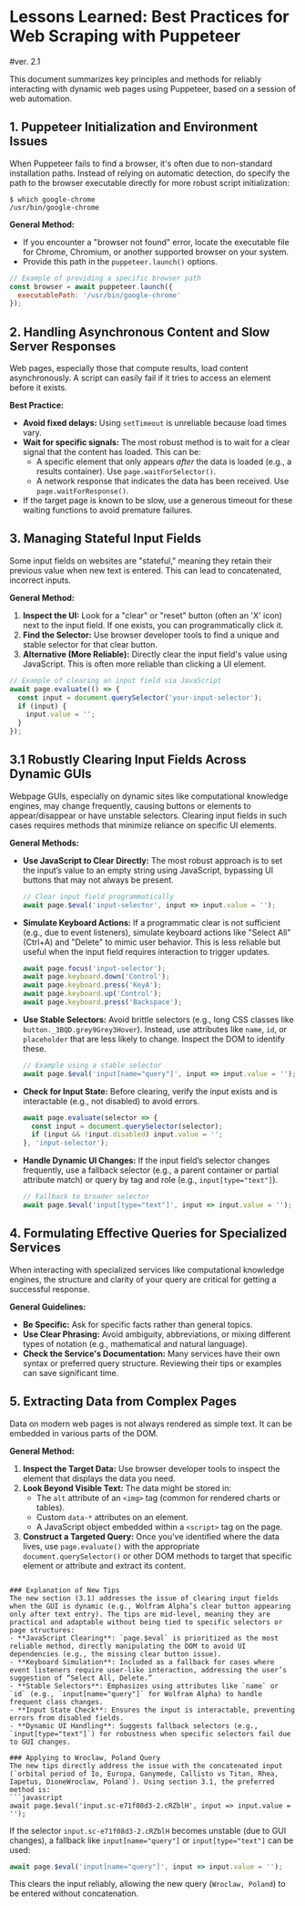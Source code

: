 
# Lessons Learned: Best Practices for Web Scraping with Puppeteer
#ver. 2.1

This document summarizes key principles and methods for reliably interacting with dynamic web pages using Puppeteer, based on a session of web automation.

## 1. Puppeteer Initialization and Environment Issues

When Puppeteer fails to find a browser, it's often due to non-standard installation paths. Instead of relying on automatic detection, do  specify the path to the browser executable directly for more robust script initialization: 
```
$ which google-chrome
/usr/bin/google-chrome
```


**General Method:**
- If you encounter a "browser not found" error, locate the executable file for Chrome, Chromium, or another supported browser on your system.
- Provide this path in the `puppeteer.launch()` options.

```javascript
// Example of providing a specific browser path
const browser = await puppeteer.launch({
  executablePath: '/usr/bin/google-chrome'
});
```

## 2. Handling Asynchronous Content and Slow Server Responses

Web pages, especially those that compute results, load content asynchronously. A script can easily fail if it tries to access an element before it exists.

**Best Practice:**
- **Avoid fixed delays:** Using `setTimeout` is unreliable because load times vary.
- **Wait for specific signals:** The most robust method is to wait for a clear signal that the content has loaded. This can be:
    - A specific element that only appears *after* the data is loaded (e.g., a results container). Use `page.waitForSelector()`.
    - A network response that indicates the data has been received. Use `page.waitForResponse()`.
- If the target page is known to be slow, use a generous timeout for these waiting functions to avoid premature failures.

## 3. Managing Stateful Input Fields

Some input fields on websites are "stateful," meaning they retain their previous value when new text is entered. This can lead to concatenated, incorrect inputs.

**General Method:**
1. **Inspect the UI:** Look for a "clear" or "reset" button (often an 'X' icon) next to the input field. If one exists, you can programmatically click it.
2. **Find the Selector:** Use browser developer tools to find a unique and stable selector for that clear button.
3. **Alternative (More Reliable):** Directly clear the input field's value using JavaScript. This is often more reliable than clicking a UI element.

```javascript
// Example of clearing an input field via JavaScript
await page.evaluate(() => {
  const input = document.querySelector('your-input-selector');
  if (input) {
    input.value = '';
  }
});
```

## 3.1 Robustly Clearing Input Fields Across Dynamic GUIs

Webpage GUIs, especially on dynamic sites like computational knowledge engines, may change frequently, causing buttons or elements to appear/disappear or have unstable selectors. Clearing input fields in such cases requires methods that minimize reliance on specific UI elements.

**General Methods:**
- **Use JavaScript to Clear Directly:** The most robust approach is to set the input’s value to an empty string using JavaScript, bypassing UI buttons that may not always be present.
  ```javascript
  // Clear input field programmatically
  await page.$eval('input-selector', input => input.value = '');
  ```
- **Simulate Keyboard Actions:** If a programmatic clear is not sufficient (e.g., due to event listeners), simulate keyboard actions like "Select All" (Ctrl+A) and "Delete" to mimic user behavior. This is less reliable but useful when the input field requires interaction to trigger updates.
  ```javascript
  await page.focus('input-selector');
  await page.keyboard.down('Control');
  await page.keyboard.press('KeyA');
  await page.keyboard.up('Control');
  await page.keyboard.press('Backspace');
  ```
- **Use Stable Selectors:** Avoid brittle selectors (e.g., long CSS classes like `button._3BQD.grey9Grey3Hover`). Instead, use attributes like `name`, `id`, or `placeholder` that are less likely to change. Inspect the DOM to identify these.
  ```javascript
  // Example using a stable selector
  await page.$eval('input[name="query"]', input => input.value = '');
  ```
- **Check for Input State:** Before clearing, verify the input exists and is interactable (e.g., not disabled) to avoid errors.
  ```javascript
  await page.evaluate(selector => {
    const input = document.querySelector(selector);
    if (input && !input.disabled) input.value = '';
  }, 'input-selector');
  ```
- **Handle Dynamic UI Changes:** If the input field’s selector changes frequently, use a fallback selector (e.g., a parent container or partial attribute match) or query by tag and role (e.g., `input[type="text"]`).
  ```javascript
  // Fallback to broader selector
  await page.$eval('input[type="text"]', input => input.value = '');
  ```

## 4. Formulating Effective Queries for Specialized Services

When interacting with specialized services like computational knowledge engines, the structure and clarity of your query are critical for getting a successful response.

**General Guidelines:**
- **Be Specific:** Ask for specific facts rather than general topics.
- **Use Clear Phrasing:** Avoid ambiguity, abbreviations, or mixing different types of notation (e.g., mathematical and natural language).
- **Check the Service's Documentation:** Many services have their own syntax or preferred query structure. Reviewing their tips or examples can save significant time.

## 5. Extracting Data from Complex Pages

Data on modern web pages is not always rendered as simple text. It can be embedded in various parts of the DOM.

**General Method:**
1. **Inspect the Target Data:** Use browser developer tools to inspect the element that displays the data you need.
2. **Look Beyond Visible Text:** The data might be stored in:
    - The `alt` attribute of an `<img>` tag (common for rendered charts or tables).
    - Custom `data-*` attributes on an element.
    - A JavaScript object embedded within a `<script>` tag on the page.
3. **Construct a Targeted Query:** Once you've identified where the data lives, use `page.evaluate()` with the appropriate `document.querySelector()` or other DOM methods to target that specific element or attribute and extract its content.
```

### Explanation of New Tips
The new section (3.1) addresses the issue of clearing input fields when the GUI is dynamic (e.g., Wolfram Alpha’s clear button appearing only after text entry). The tips are mid-level, meaning they are practical and adaptable without being tied to specific selectors or page structures:
- **JavaScript Clearing**: `page.$eval` is prioritized as the most reliable method, directly manipulating the DOM to avoid UI dependencies (e.g., the missing clear button issue).
- **Keyboard Simulation**: Included as a fallback for cases where event listeners require user-like interaction, addressing the user’s suggestion of “Select All, Delete.”
- **Stable Selectors**: Emphasizes using attributes like `name` or `id` (e.g., `input[name="query"]` for Wolfram Alpha) to handle frequent class changes.
- **Input State Check**: Ensures the input is interactable, preventing errors from disabled fields.
- **Dynamic UI Handling**: Suggests fallback selectors (e.g., `input[type="text"]`) for robustness when specific selectors fail due to GUI changes.

### Applying to Wroclaw, Poland Query
The new tips directly address the issue with the concatenated input (`orbital period of Io, Europa, Ganymede, Callisto vs Titan, Rhea, Iapetus, DioneWroclaw, Poland`). Using section 3.1, the preferred method is:
```javascript
await page.$eval('input.sc-e71f08d3-2.cRZblH', input => input.value = '');
```
If the selector `input.sc-e71f08d3-2.cRZblH` becomes unstable (due to GUI changes), a fallback like `input[name="query"]` or `input[type="text"]` can be used:
```javascript
await page.$eval('input[name="query"]', input => input.value = '');
```
This clears the input reliably, allowing the new query (`Wroclaw, Poland`) to be entered without concatenation.

